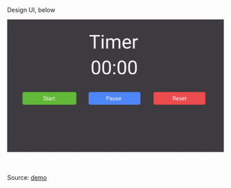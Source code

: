 Design UI, below

<img src="./task.png">

<br><br>
Source: [ demo ](https://sarvarjon-timer.netlify.app/)
